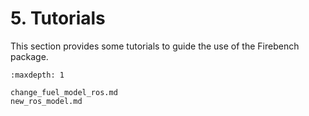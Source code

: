 # 5. Tutorials

This section provides some tutorials to guide the use of the Firebench package.

```{toctree}
:maxdepth: 1

change_fuel_model_ros.md
new_ros_model.md
```
